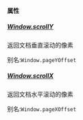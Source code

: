 
#### 属性

##### [Window.scrollY](https://developer.mozilla.org/en-US/docs/Web/API/Window/scrollY)

返回文档垂直滚动的像素

别名:`Window.pageYOffset`


##### [Window.scrollX](https://developer.mozilla.org/en-US/docs/Web/API/Window/scrollX)

返回文档水平滚动的像素

别名:`Window.pageXOffset`


